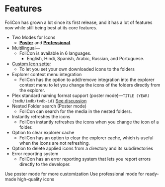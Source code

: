 # Features

FoliCon has grown a lot since its first release, and it has a lot of features now while still being best at its core features.

* Two Modes for Icons 
  * **[Poster](Poster-Mode.md)** and **[Professional](Professional-Mode.md)**.
* Multilingual— 
  * FoliCon is available in 6 languages.
    * English, Hindi, Spanish, Arabic, Russian, and Portuguese.
* [Custom Icon setter](Custom-Icon-Setter.md)
  * To let you set your own downloaded icons to the folders
* Explorer context menu integration
  * FoliCon has the option to add/remove integration into the explorer context menu to let you change the icons of the folders directly from the explorer.
* Plex standard naming format support (poster mode)—`TITLE (YEAR) {tmdb/imdb/tvdb-id}` [See discussion](https://github.com/DineshSolanki/FoliCon/issues/185)
* Nested Folder search (Poster mode)
  * FoliCon can search for the media in the nested folders.
* Instantly refreshes the icons
  * FoliCon instantly refreshes the icons when you change the icon of a folder.
* Option to clear explorer cache
  * FoliCon has an option to clear the explorer cache, which is useful when the icons are not refreshing.
* Option to delete applied icons from a directory and its subdirectories
* Error reporting system
  * FoliCon has an error reporting system that lets you report errors directly to the developer.

<tip> Use poster mode for more customization</tip>
<tip> Use professional mode for ready-made high-quality icons</tip>